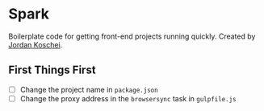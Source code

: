 # Spark
Boilerplate code for getting front-end projects running quickly. Created by [Jordan Koschei](https://twitter.com/jordankoschei).


## First Things First
- [ ] Change the project name in `package.json`
- [ ] Change the proxy address in the `browsersync` task in `gulpfile.js`